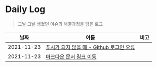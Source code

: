 # Daily Log

> 그날 그날 생겼던 이슈의 해결과정을 담은 로그

| 날짜       | 이름                                                       | 비고 |
| ---------- | ---------------------------------------------------------- | ---- |
| 2021-11-23 | [푸시가 되지 않을 때 - Github 로그인 오류](./20211123.md/) |      |
| 2021-11-23 | [마크다운 문서 링크 이동](./20211123_2.md)                 |      |

